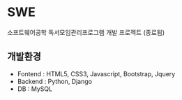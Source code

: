 # SWE
소프트웨어공학 독서모임관리프로그램 개발 프로젝트 (종료됨)

## 개발환경
- Fontend : HTML5, CSS3, Javascript, Bootstrap, Jquery
- Backend : Python, Django
- DB : MySQL
